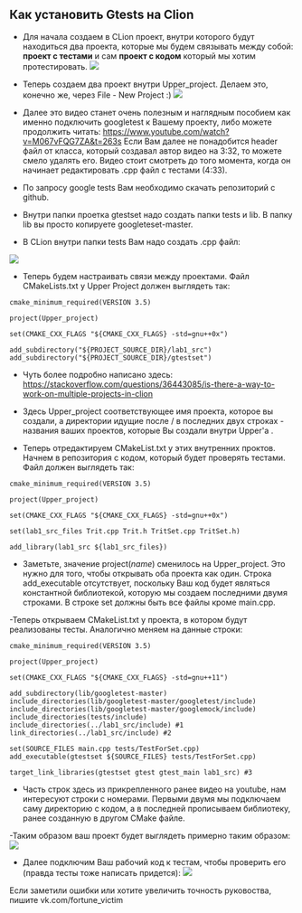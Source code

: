## Как установить Gtests на Clion

- Для начала создаем в CLion проект, внутри которого будут находиться два проекта, которые мы будем связывать между собой: **проект с тестами** и сам **проект с кодом** который мы хотим протестировать.
![](https://sun9-23.userapi.com/impf/tXDVbPOQB0fHe7tgoBopolfVxhkTb6F6yfSR5g/p89bH6OnQzk.jpg?size=515x494&quality=96&proxy=1&sign=e2ef83fb7dfb7f5cbd7cc2aa8432dd31 )

- Теперь создаем два проект внутри Upper_project. Делаем это, конечно же, через File - New Project :)
![](https://sun9-67.userapi.com/impf/QCLLmEJh3xhazxdmluJZOw5igolaQaeMEr_yqA/m_yWgw6AXOs.jpg?size=514x365&quality=96&proxy=1&sign=1e968e88963bfb474d6789eaded46185)
- Далее это видео станет очень полезным и наглядным пособием как именно подключить googletest к Вашему проекту, либо можете продолжить читать:
https://www.youtube.com/watch?v=M067vFQG7ZA&t=263s
Если Вам далее не понадобится header файл от класса, который создавал автор видео на 3:32, то можете смело удалять его. Видео стоит смотреть до того момента, когда он начинает редактировать .cpp файл с тестами (4:33).

- По запросу google tests Вам необходимо скачать репозиторий с github.
- Внутри папки проетка gtestset надо создать папки tests и lib. В папку lib вы просто копируете googleteset-master.
- В CLion внутри папки tests Вам надо создать .cpp файл:

![](https://sun9-44.userapi.com/impf/zfMABEgAhXkVyhqJoavYYbMs0zf5Nswjc8SFlg/9xJaLiUm1po.jpg?size=494x219&quality=96&proxy=1&sign=4251e88baa2fc6156b01dc44404198bd)

- Теперь будем настраивать связи между проектами. Файл CMakeLists.txt у Upper Project должен выглядеть так:

```
cmake_minimum_required(VERSION 3.5)

project(Upper_project)

set(CMAKE_CXX_FLAGS "${CMAKE_CXX_FLAGS} -std=gnu++0x")

add_subdirectory("${PROJECT_SOURCE_DIR}/lab1_src")
add_subdirectory("${PROJECT_SOURCE_DIR}/gtestset")
```

 - Чуть более подробно написано здесь: https://stackoverflow.com/questions/36443085/is-there-a-way-to-work-on-multiple-projects-in-clion

- Здесь Upper_project соответствующее имя проекта, которое вы создали, а директории идущие после / в последних двух строках - названия ваших проектов, которые Вы создали внутри Upper'а .
- Теперь отредактируем CMakeList.txt у этих внутренних проктов. Начнем в репозитория с кодом, который будет проверять тестами. Файл должен выглядеть так:

```
cmake_minimum_required(VERSION 3.5)

project(Upper_project)

set(CMAKE_CXX_FLAGS "${CMAKE_CXX_FLAGS} -std=gnu++0x")

set(lab1_src_files Trit.cpp Trit.h TritSet.cpp TritSet.h)

add_library(lab1_src ${lab1_src_files})
```

- Заметьте, значение project(*name*) сменилось на Upper_project. Это нужно для того, чтобы открывать оба проекта как один. Строка add_executable отсутствует, поскольку Ваш код будет являться константной библиотекой, которую мы создаем последними двумя строками. В строке set должны быть все файлы кроме main.cpp.

-Теперь открываем CMakeList.txt у проекта, в котором будут реализованы тесты. Аналогично меняем на данные строки:

```
cmake_minimum_required(VERSION 3.5)

project(Upper_project)

set(CMAKE_CXX_FLAGS "${CMAKE_CXX_FLAGS} -std=gnu++11")

add_subdirectory(lib/googletest-master)
include_directories(lib/googletest-master/googletest/include)
include_directories(lib/googletest-master/googlemock/include)
include_directories(tests/include)
include_directories(../lab1_src/include) #1
link_directories(../lab1_src/include) #2

set(SOURCE_FILES main.cpp tests/TestForSet.cpp)
add_executable(gtestset ${SOURCE_FILES} tests/TestForSet.cpp)

target_link_libraries(gtestset gtest gtest_main lab1_src) #3
```

- Часть строк здесь из прикрепленного ранее видео на youtube, нам интересуют строки с номерами. Первыми двумя мы подключаем саму директорию с кодом, а в последней прописываем библиотеку, ранее созданную в другом CMake файле.

-Таким образом ваш проект будет выглядеть примерно таким образом:
![](https://sun9-73.userapi.com/impf/4gqrk4JwrFHSXPA1EBkt95bQS32oOHNJanvMyA/e0tX5zg35_g.jpg?size=513x619&quality=96&proxy=1&sign=e6b34396586f2f0eba3402dc16f5c7e3)
- Далее подключим Ваш рабочий код к тестам, чтобы проверить его (правда тесты тоже написать придется):
![](https://sun9-45.userapi.com/impf/eKqyub0UMPSW-bPuNc98X2xzF2_S1hhOyAKAKQ/_Drz3hmqbes.jpg?size=741x323&quality=96&proxy=1&sign=f86882020d17b4124316640670d165b3)

Если заметили ошибки или хотите увеличить точность руковоства, пишите vk.com/fortune_victim
